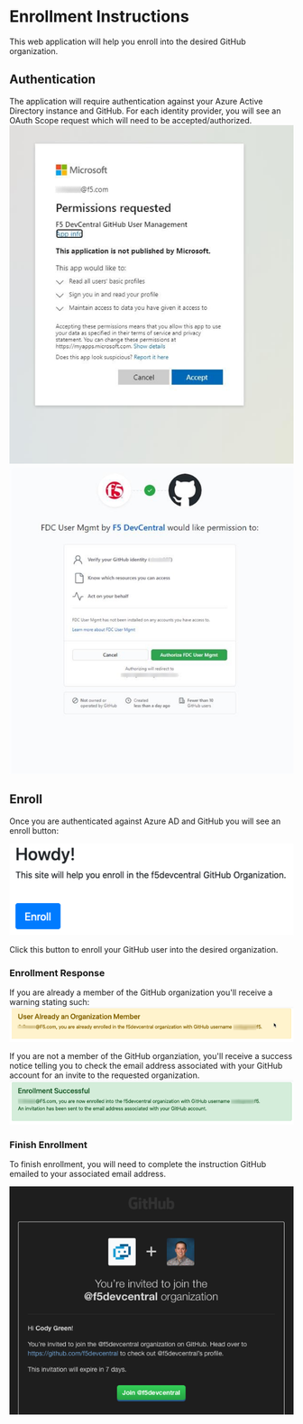 # Enrollment Instructions

This web application will help you enroll into the desired GitHub organization.  

## Authentication
The application will require authentication against your Azure Active Directory instance and GitHub.  For each identity provider, you will see an OAuth Scope request which will need to be accepted/authorized. 
![Azure OAuth Scope Request](images/azure_oauth.jpg)
![GitHub OAuth Scope Request](images/gh_oauth.jpg)

## Enroll
Once you are authenticated against Azure AD and GitHub you will see an enroll button:

![Enroll](images/enroll.png)

Click this button to enroll your GitHub user into the desired organization.

### Enrollment Response

If you are already a member of the GitHub organization you'll receive a warning stating such:
![Enrollment Warning](images/already_enrolled.png)

If you are not a member of the GitHub organziation, you'll receive a success notice telling you to check the email address associated with your GitHub account for an invite to the requested organization. 
![Enrolled](images/enrolled.png)

### Finish Enrollment
To finish enrollment, you will need to complete the instruction GitHub emailed to your associated email address.

![Finish Enrollment](images/finish_enrollment.png)